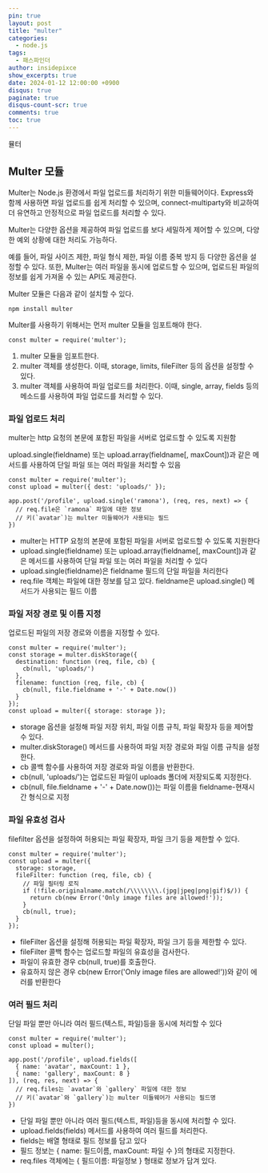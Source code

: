 ```yaml
---
pin: true
layout: post
title: "multer"
categories:
  - node.js
tags:
  - 패스파인더
author: insidepixce
show_excerpts: true
date: 2024-01-12 12:00:00 +0900
disqus: true
paginate: true
disqus-count-scr: true
comments: true
toc: true
---
```

뮬터

## Multer 모듈

Multer는 Node.js 환경에서 파일 업로드를 처리하기 위한 미들웨어이다. Express와 함께 사용하면 파일 업로드를 쉽게 처리할 수 있으며, connect-multiparty와 비교하여 더 유연하고 안정적으로 파일 업로드를 처리할 수 있다.

Multer는 다양한 옵션을 제공하여 파일 업로드를 보다 세밀하게 제어할 수 있으며, 다양한 예외 상황에 대한 처리도 가능하다.

예를 들어, 파일 사이즈 제한, 파일 형식 제한, 파일 이름 중복 방지 등 다양한 옵션을 설정할 수 있다. 또한, Multer는 여러 파일을 동시에 업로드할 수 있으며, 업로드된 파일의 정보를 쉽게 가져올 수 있는 API도 제공한다.

Multer 모듈은 다음과 같이 설치할 수 있다.

```
npm install multer

```

Multer를 사용하기 위해서는 먼저 multer 모듈을 임포트해야 한다.

```
const multer = require('multer');

```

1.  multer 모듈을 임포트한다.
2.  multer 객체를 생성한다. 이때, storage, limits, fileFilter 등의 옵션을 설정할 수 있다.
3.  multer 객체를 사용하여 파일 업로드를 처리한다. 이때, single, array, fields 등의 메소드를 사용하여 파일 업로드를 처리할 수 있다.  
      
    

### 파일 업로드 처리

multer는 http 요청의 본문에 포함된 파일을 서버로 업로드할 수 있도록 지원함

upload.single(fieldname) 또는 upload.array(fieldname\[, maxCount\])과 같은 메서드를 사용하여 단일 파일 또는 여러 파일을 처리할 수 있음

```
const multer = require('multer');
const upload = multer({ dest: 'uploads/' });

app.post('/profile', upload.single('ramona'), (req, res, next) => {
  // req.file은 `ramona` 파일에 대한 정보
  // 키(`avatar`)는 multer 미들웨어가 사용되는 필드
})

```

-   multer는 HTTP 요청의 본문에 포함된 파일을 서버로 업로드할 수 있도록 지원한다
-   upload.single(fieldname) 또는 upload.array(fieldname\[, maxCount\])과 같은 메서드를 사용하여 단일 파일 또는 여러 파일을 처리할 수 있다
-   upload.single(fieldname)은 fieldname 필드의 단일 파일을 처리한다
-   req.file 객체는 파일에 대한 정보를 담고 있다. fieldname은 upload.single() 메서드가 사용되는 필드 이름

### 파일 저장 경로 및 이름 지정

업로드된 파일의 저장 경로와 이름을 지정할 수 있다.

```
const multer = require('multer');
const storage = multer.diskStorage({
  destination: function (req, file, cb) {
    cb(null, 'uploads/')
  },
  filename: function (req, file, cb) {
    cb(null, file.fieldname + '-' + Date.now())
  }
});
const upload = multer({ storage: storage });

```

-   storage 옵션을 설정해 파일 저장 위치, 파일 이름 규칙, 파일 확장자 등을 제어할 수 있다.
-   multer.diskStorage() 메서드를 사용하여 파일 저장 경로와 파일 이름 규칙을 설정한다.
-   cb 콜백 함수를 사용하여 저장 경로와 파일 이름을 반환한다.
-   cb(null, 'uploads/')는 업로드된 파일이 uploads 폴더에 저장되도록 지정한다.
-   cb(null, file.fieldname + '-' + Date.now())는 파일 이름을 fieldname-현재시간 형식으로 지정

### 파일 유효성 검사

filefilter 옵션을 설정하여 허용되는 파일 확장자, 파일 크기 등을 제한할 수 있다.

```
const multer = require('multer');
const upload = multer({
  storage: storage,
  fileFilter: function (req, file, cb) {
    // 파일 필터링 로직
    if (!file.originalname.match(/\\\\\\\\.(jpg|jpeg|png|gif)$/)) {
      return cb(new Error('Only image files are allowed!'));
    }
    cb(null, true);
  }
});

```

-   fileFilter 옵션을 설정해 허용되는 파일 확장자, 파일 크기 등을 제한할 수 있다.
-   fileFilter 콜백 함수는 업로드할 파일의 유효성을 검사한다.
-   파일이 유효한 경우 cb(null, true)를 호출한다.
-   유효하지 않은 경우 cb(new Error('Only image files are allowed!'))와 같이 에러를 반환한다

### 여러 필드 처리

단일 파일 뿐만 아니라 여러 필드(텍스트, 파일)등을 동시에 처리할 수 있다

```
const multer = require('multer');
const upload = multer();

app.post('/profile', upload.fields([
  { name: 'avatar', maxCount: 1 },
  { name: 'gallery', maxCount: 8 }
]), (req, res, next) => {
  // req.files는 `avatar`와 `gallery` 파일에 대한 정보
  // 키(`avatar`와 `gallery`)는 multer 미들웨어가 사용되는 필드명
})
```

-   단일 파일 뿐만 아니라 여러 필드(텍스트, 파일)등을 동시에 처리할 수 있다.
-   upload.fields(fields) 메서드를 사용하여 여러 필드를 처리한다.
-   fields는 배열 형태로 필드 정보를 담고 있다
-   필드 정보는 { name: 필드이름, maxCount: 파일 수 }의 형태로 지정한다.
-   req.files 객체에는 { 필드이름: 파일정보 } 형태로 정보가 담겨 있다.